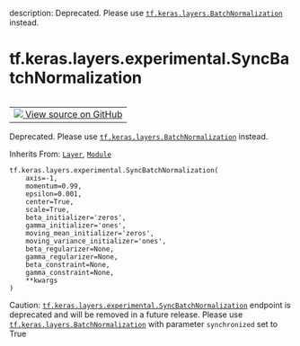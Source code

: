 description: Deprecated. Please use <a href="../../../../tf/keras/layers/BatchNormalization.md"><code>tf.keras.layers.BatchNormalization</code></a> instead.

<div itemscope itemtype="http://developers.google.com/ReferenceObject">
<meta itemprop="name" content="tf.keras.layers.experimental.SyncBatchNormalization" />
<meta itemprop="path" content="Stable" />
<meta itemprop="property" content="__init__"/>
</div>

# tf.keras.layers.experimental.SyncBatchNormalization

<!-- Insert buttons and diff -->

<table class="tfo-notebook-buttons tfo-api nocontent" align="left">
<td>
  <a target="_blank" href="https://github.com/keras-team/keras/tree/v2.15.0/keras/layers/normalization/batch_normalization.py#L1495-L1548">
    <img src="https://www.tensorflow.org/images/GitHub-Mark-32px.png" />
    View source on GitHub
  </a>
</td>
</table>



Deprecated. Please use <a href="../../../../tf/keras/layers/BatchNormalization.md"><code>tf.keras.layers.BatchNormalization</code></a> instead.

Inherits From: [`Layer`](../../../../tf/keras/layers/Layer.md), [`Module`](../../../../tf/Module.md)

<pre class="devsite-click-to-copy prettyprint lang-py tfo-signature-link">
<code>tf.keras.layers.experimental.SyncBatchNormalization(
    axis=-1,
    momentum=0.99,
    epsilon=0.001,
    center=True,
    scale=True,
    beta_initializer=&#x27;zeros&#x27;,
    gamma_initializer=&#x27;ones&#x27;,
    moving_mean_initializer=&#x27;zeros&#x27;,
    moving_variance_initializer=&#x27;ones&#x27;,
    beta_regularizer=None,
    gamma_regularizer=None,
    beta_constraint=None,
    gamma_constraint=None,
    **kwargs
)
</code></pre>



<!-- Placeholder for "Used in" -->

Caution: <a href="../../../../tf/keras/layers/experimental/SyncBatchNormalization.md"><code>tf.keras.layers.experimental.SyncBatchNormalization</code></a> endpoint is
  deprecated and will be removed in a future release. Please use
  <a href="../../../../tf/keras/layers/BatchNormalization.md"><code>tf.keras.layers.BatchNormalization</code></a> with parameter `synchronized`
  set to True

